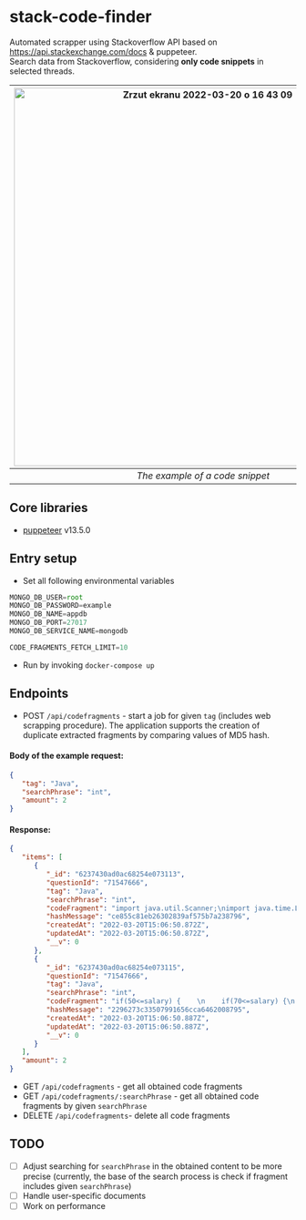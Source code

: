 # stack-code-finder
Automated scrapper using Stackoverflow API based on https://api.stackexchange.com/docs & puppeteer.  
Search data from Stackoverflow, considering **only code snippets** in selected threads.  

| <img width="664" alt="Zrzut ekranu 2022-03-20 o 16 43 09" src="https://user-images.githubusercontent.com/43110487/159170505-f8ac4bfa-c3b4-4296-9a4a-7f753c32a71e.png">| 
|:--:| 
| *The example of a code snippet* |

## Core libraries
* [puppeteer](https://github.com/puppeteer/puppeteer) v13.5.0

## Entry setup
* Set all following environmental variables
```javascript
MONGO_DB_USER=root
MONGO_DB_PASSWORD=example
MONGO_DB_NAME=appdb
MONGO_DB_PORT=27017
MONGO_DB_SERVICE_NAME=mongodb

CODE_FRAGMENTS_FETCH_LIMIT=10
```
* Run by invoking `docker-compose up`

## Endpoints
* POST `/api/codefragments` -
start a job for given `tag` (includes web scrapping procedure). The application supports the creation of duplicate extracted fragments by comparing values of MD5 hash. 

#### Body of the example request: 
```json
{
   "tag": "Java",
   "searchPhrase": "int",
   "amount": 2
}
```
#### Response: 
```json
{
   "items": [
      {
         "_id": "6237430ad0ac68254e073113",
         "questionId": "71547666",
         "tag": "Java",
         "searchPhrase": "int",
         "codeFragment": "import java.util.Scanner;\nimport java.time.LocalDateTime;\nimport java.time.format.DateTimeFormatter; \n\nclass Main {\n  public static void main(String[] args) {\n    Scanner myObj = new Scanner(System.in);\n\n    System.out.println(\"Enter your Name, Student ID and Salary: \\n\");\n\n",
         "hashMessage": "ce855c81eb26302839af575b7a238796",
         "createdAt": "2022-03-20T15:06:50.872Z",
         "updatedAt": "2022-03-20T15:06:50.872Z",
         "__v": 0
      },
      {
         "_id": "6237430ad0ac68254e073115",
         "questionId": "71547666",
         "tag": "Java",
         "searchPhrase": "int",
         "codeFragment": "if(50<=salary) {    \n    if(70<=salary) {\n         System.out.printIn(\"E\");\n         }\n    else {\n         System.out.println(\"C\");\n         }\n}\n",
         "hashMessage": "2296273c33507991656cca6462008795",
         "createdAt": "2022-03-20T15:06:50.887Z",
         "updatedAt": "2022-03-20T15:06:50.887Z",
         "__v": 0
      }
   ],
   "amount": 2
}
```
* GET `/api/codefragments` - get all obtained code fragments
* GET `/api/codefragments/:searchPhrase` - get all obtained code fragments by given `searchPhrase`
* DELETE `/api/codefragments`- delete all code fragments

## TODO
* [ ] Adjust searching for `searchPhrase` in the obtained content to be more precise (currently, the base of the search process is check if fragment includes given `searchPhrase`)
* [ ] Handle user-specific documents
* [ ] Work on performance
